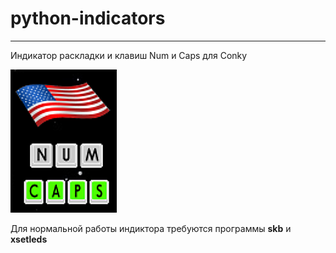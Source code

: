 # python-indicators
<hr>
Индикатор раскладки и клавиш Num и Caps для Conky

![Screenshot](https://github.com/delvin-fil/python-indicators/blob/master/screenshot.png)

Для нормальной работы индиктора требуются программы **skb** и **xsetleds**
